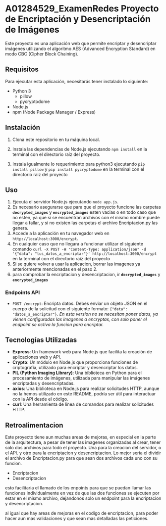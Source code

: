 # A01284529_ExamenRedes Proyecto de Encriptación y Desencriptación de Imágenes

Este proyecto es una aplicación web que permite encriptar y desencriptar imágenes utilizando el algoritmo AES (Advanced Encryption Standard) en modo CBC (Cipher Block Chaining).

## Requisitos

Para ejecutar esta aplicación, necesitarás tener instalado lo siguiente:

- Python 3
    - pillow
    - pycryptodome 
- Node.js
- npm (Node Package Manager / Express)

## Instalación

1. Clona este repositorio en tu máquina local.
2. Instala las dependencias de Node.js ejecutando `npm install` en la terminal con el directorio raíz del proyecto.

3. Instala igualmente lo requerimiento para python3 ejecutando `pip install pillow` y `pip install pycryptodome` en la terminal con el directorio raiz del proyecto

## Uso

1. Ejecuta el servidor Node.js ejecutando `node app.js`.
2.  Es necesario asegurarse que para que el proyecto funcione las carpetas **`decrypted_images`** y **`encrypted_images`** esten vacias o en todo caso que no esten, ya que si se encuentran archivos con el mismo nombre puede llegar a fallar, y si no existen las carpetas el archivo Encriptacion.py las genera. 
3. Accede a la aplicación en tu navegador web en `http://localhost:3000/encrypt`.
4. En cualquier caso que no llegara a funcionar utilizar el siguiente comando
 `curl -X POST -H "Content-Type: application/json" -d '{"data": "tus_datos_a_encriptar"}' http://localhost:3000/encrypt` 
en la terminal con el directorio raiz del proyecto 
5. Si se quiere volver a usar la aplicacion, borrar las imagenes ya anteriormente mencionadas en el paso 2.
6. para comprobar la encriptacion y desencriptacion, ir **`decrypted_images`** y **`encrypted_images`**


### Endpoints API

- `POST /encrypt`: Encripta datos. Debes enviar un objeto JSON en el cuerpo de la solicitud con el siguiente formato: `{"data": "datos_a_encriptar"}`.
 *En esta version no se necesitan poner datos, ya vienen configuradas las imagenes a encryptas, con solo poner el endpoint se activa la funcion para encriptar.* 

## Tecnologías Utilizadas

- **Express**: Un framework web para Node.js que facilita la creación de aplicaciones web y API.
- **Crypto**: Un módulo en Node.js que proporciona funciones de criptografía, utilizado para encriptar y desencriptar los datos.
- **PIL (Python Imaging Library)**: Una biblioteca en Python para el procesamiento de imágenes, utilizada para manipular las imágenes encriptadas y desencriptadas.
- **axios**: Una biblioteca en Node.js para realizar solicitudes HTTP, aunque no la hemos utilizado en este README, podría ser útil para interactuar con la API desde el código.
- **curl**: Una herramienta de línea de comandos para realizar solicitudes HTTP.

## Retroalimentacion

Este proyecto tiene aun muchas areas de mejoras, en especial en la parte de la arquitectura, a pesar de tener las imagenes organizadas al crear, tener solo dos archivos para todo el proyecto. Una para la creacion del servidor, o el API. y otro para la encriptacion y desencriptacion. Lo mejor seria el dividir el archivo de Encriptacion.py para que sean dos archivos cada uno con su funcion. 

* Encriptacion
* Desencriptacion 

esto facilitaria el llamado de los enpoints para que se puedan llamar las funciones individualmente en vez de que las dos funciones se ejecuten por estar en el mismo archivo, dejandonos solo un endpoint para la encriptacion y desencriptacion. 

al igual que hay areas de mejoras en el codigo de encriptacion, para poder hacer aun mas validaciones y que sean mas detalladas las peticiones. 

